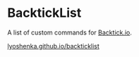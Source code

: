 # BacktickList

A list of custom commands for [Backtick.io](http://backtick.io).

[lyoshenka.github.io/backticklist](http://lyoshenka.github.io/backticklist)
